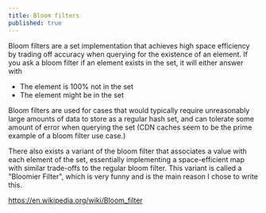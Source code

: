 ```yaml
---
title: Bloom filters
published: true
---
```


Bloom filters are a set implementation that achieves high space efficiency by trading off accuracy when querying for the existence of an element. If you ask a bloom filter if an element exists in the set, it will either answer with

- The element is 100% not in the set
- The element might be in the set

Bloom filters are used for cases that would typically require unreasonably large amounts of data to store as a regular hash set, and can tolerate some amount of error when querying the set (CDN caches seem to be the prime example of a bloom filter use case.)

There also exists a variant of the bloom filter that associates a value with each element of the set, essentially implementing a space-efficient map with similar trade-offs to the regular bloom filter. This variant is called a "Bloomier Filter", which is very funny and is the main reason I chose to write this.

https://en.wikipedia.org/wiki/Bloom_filter
